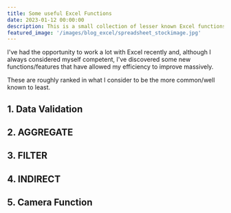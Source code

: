 ```yaml
---
title: Some useful Excel Functions
date: 2023-01-12 00:00:00
description: This is a small collection of lesser known Excel functions and features that I've discovered over the last six months.
featured_image: '/images/blog_excel/spreadsheet_stockimage.jpg'
---
```


I've had the opportunity to work a lot with Excel recently and, although I always considered myself competent, I've discovered some new functions/features that have allowed my efficiency to improve massively.


These are roughly ranked in what I consider to be the more common/well known to least.

## 1. Data Validation
## 2. AGGREGATE
## 3. FILTER
## 4. INDIRECT
## 5. Camera Function

